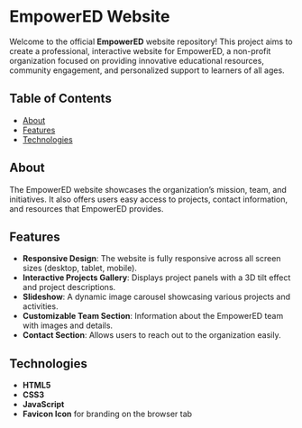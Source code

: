 # EmpowerED Website

Welcome to the official **EmpowerED** website repository! This project aims to create a professional, interactive website for EmpowerED, a non-profit organization focused on providing innovative educational resources, community engagement, and personalized support to learners of all ages.

## Table of Contents

- [About](#about)
- [Features](#features)
- [Technologies](#technologies)

## About

The EmpowerED website showcases the organization’s mission, team, and initiatives. It also offers users easy access to projects, contact information, and resources that EmpowerED provides.

## Features

- **Responsive Design**: The website is fully responsive across all screen sizes (desktop, tablet, mobile).
- **Interactive Projects Gallery**: Displays project panels with a 3D tilt effect and project descriptions.
- **Slideshow**: A dynamic image carousel showcasing various projects and activities.
- **Customizable Team Section**: Information about the EmpowerED team with images and details.
- **Contact Section**: Allows users to reach out to the organization easily.

## Technologies

- **HTML5**
- **CSS3**
- **JavaScript**
- **Favicon Icon** for branding on the browser tab


